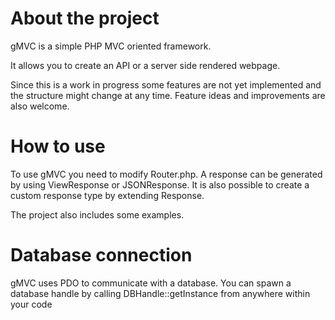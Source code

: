 <h1>About the project</h1>

gMVC is a simple PHP MVC oriented framework.

It allows you to create an API or a server side rendered webpage.

Since this is a work in progress some features are not yet implemented and the structure might change at any time. Feature ideas and improvements are also welcome.

<h1>How to use</h1>

To use gMVC you need to modify Router.php. A response can be generated by using ViewResponse or JSONResponse. It is also possible to create a custom response type by extending Response.

The project also includes some examples.

<h1>Database connection</h1>

gMVC uses PDO to communicate with a database. You can spawn a database handle by calling DBHandle::getInstance from anywhere within your code